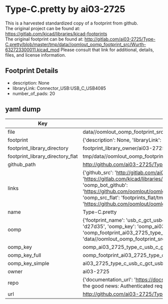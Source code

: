 # Type-C.pretty by ai03-2725  
This is a harvested standardized copy of a footprint from github.  
The original project can be found at:  
https://gitlab.com/kicad/libraries/kicad-footprints  
The original footprint can be found at:
http://gitlab.com/ai03-2725/Type-C.pretty/blob/master/tmp/data//oomlout_oomp_footprint_src/Wurth-632723300011.kicad_mod
Please consult that link for additional, details, files, and license information.  
## Footprint Details
* description: None  
* libraryLink: Connector_USB:USB_C_USB4085  
* number_of_pads: 20  
## yaml dump  
| Key | Value |  
| --- | --- |  
| file | data//oomlout_oomp_footprint_src/Type-C.pretty/USB_C_GCT_USB4085.kicad_mod |  
| footprint | {'description': None, 'libraryLink': 'Connector_USB:USB_C_USB4085', 'number_of_pads': 20} |  
| footprint_library_directory | footprint_library_owner/ai03-2725_Type-C.pretty |  
| footprint_library_directory_flat | tmp/data//oomlout_oomp_footprint_src/footprints_flat/ai03_2725_type_c_usb_c_gct_usb4085/working |  
| github_path | http://github.com/ai03-2725/Type-C.pretty/blob/master/tmp/data//oomlout_oomp_footprint_src/USB_C_GCT_USB4085.kicad_mod |  
| links | {'github_src': 'http://gitlab.com/ai03-2725/Type-C.pretty/blob/master/tmp/data//oomlout_oomp_footprint_src/Wurth-632723300011.kicad_mod', 'github_src_repo': 'https://gitlab.com/kicad/libraries/kicad-footprints', 'oomp_bot': 'tmp/data//oomlout_oomp_footprint_src/footprints/ai03_2725_type_c_usb_c_gct_usb4085/working', 'oomp_bot_github': 'https://github.com/oomlout/oomlout_oomp_footprint_bot/tree/main/tmp/data//oomlout_oomp_footprint_src/footprints/ai03_2725_type_c_usb_c_gct_usb4085/working', 'oomp_src_flat': 'footprints_flat/tmp/data//oomlout_oomp_footprint_src/footprints_flat/ai03_2725_type_c_usb_c_gct_usb4085/working', 'oomp_src_flat_github': 'https://github.com/oomlout/oomlout_oomp_footprint_src/tree/main/tmp/data//oomlout_oomp_footprint_src/footprints_flat/ai03_2725_type_c_usb_c_gct_usb4085/working'} |  
| name | Type-C.pretty |  
| oomp | {'footprint_name': 'usb_c_gct_usb4085', 'library_name': 'type_c', 'md5': 'd27d3525736f288de818b5b517e7bc93', 'md5_10': 'd27d352573', 'md5_5': 'd27d3', 'md5_6': 'd27d35', 'oomp_key': 'oomp_ai03_2725_type_c_usb_c_gct_usb4085', 'oomp_key_extra': 'oomp_footprint_ai03_2725_type_c_usb_c_gct_usb4085', 'oomp_key_full': 'oomp_footprint_ai03_2725_type_c_usb_c_gct_usb4085_d27d35', 'oomp_key_simple': 'ai03_2725_type_c_usb_c_gct_usb4085', 'original_filename': 'data//oomlout_oomp_footprint_src/Type-C.pretty/USB_C_GCT_USB4085.kicad_mod', 'owner_name': 'ai03_2725'} |  
| oomp_key | oomp_ai03_2725_type_c_usb_c_gct_usb4085 |  
| oomp_key_full | oomp_footprint_ai03_2725_type_c_usb_c_gct_usb4085 |  
| oomp_key_simple | ai03_2725_type_c_usb_c_gct_usb4085 |  
| owner | ai03-2725 |  
| repo | {'documentation_url': 'https://docs.github.com/rest/overview/resources-in-the-rest-api#rate-limiting', 'message': "API rate limit exceeded for 84.66.142.224. (But here's the good news: Authenticated requests get a higher rate limit. Check out the documentation for more details.)"} |  
| url | http://github.com/ai03-2725/Type-C.pretty |  

